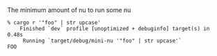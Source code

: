 The minimum amount of nu to run some nu

```
% cargo r '"foo" | str upcase'
    Finished `dev` profile [unoptimized + debuginfo] target(s) in 0.48s
     Running `target/debug/mini-nu '"foo" | str upcase'`
FOO
```
